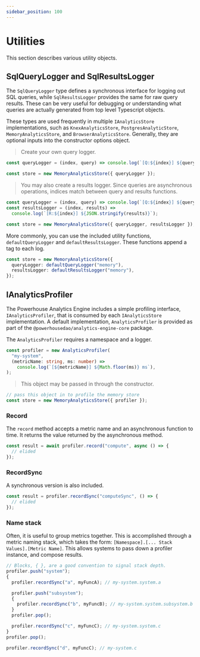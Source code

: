 ```yaml
---
sidebar_position: 100
---
```


# Utilities

This section describes various utility objects.

## SqlQueryLogger and SqlResultsLogger

The `SqlQueryLogger` type defines a synchronous interface for logging out SQL queries, while `SqlResultsLogger` provides the same for raw query results. These can be very useful for debugging or understanding what queries are actually generated from top level Typescript objects.

These types are used frequently in multiple `IAnalyticsStore` implementations, such as `KnexAnalyticsStore`, `PostgresAnalyticStore`, `MemoryAnalyticsStore`, and `BrowserAnalyticsStore`. Generally, they are optional inputs into the constructor options object.

> Create your own query logger.

```typescript
const queryLogger = (index, query) => console.log(`[Q:${index}] ${query}`);

const store = new MemoryAnalyticsStore({ queryLogger });
```

> You may also create a results logger. Since queries are asynchronous operations, indices match between query and results functions.

```typescript
const queryLogger = (index, query) => console.log(`[Q:${index}] ${query}`);
const resultsLogger = (index, results) =>
  console.log(`[R:${index}] ${JSON.stringify(results)}`);

const store = new MemoryAnalyticsStore({ queryLogger, resultsLogger });
```

More commonly, you can use the included utility functions, `defaultQueryLogger` and `defaultResultsLogger`. These functions append a tag to each log.

```typescript
const store = new MemoryAnalyticsStore({
  queryLogger: defaultQueryLogger("memory"),
  resultsLogger: defaultResultsLogger("memory"),
});
```

## IAnalyticsProfiler

The Powerhouse Analytics Engine includes a simple profiling interface, `IAnalyticsProfiler`, that is consumed by each `IAnalyticsStore` implementation. A default implementation, `AnalyticsProfiler` is provided as part of the `@powerhousedao/analytics-engine-core` package.

The `AnalyticsProfiler` requires a namespace and a logger.

```typescript
const profiler = new AnalyticsProfiler(
  "my-system",
  (metricName: string, ms: number) =>
    console.log(`[${metricName}] ${Math.floor(ms)} ms`),
);
```

> This object may be passed in through the constructor.

```typescript
// pass this object in to profile the memory store
const store = new MemoryAnalyticsStore({ profiler });
```

### Record

The `record` method accepts a metric name and an asynchronous function to time. It returns the value returned by the asynchronous method.

```typescript
const result = await profiler.record("compute", async () => {
  // elided
});
```

### RecordSync

A synchronous version is also included.

```typescript
const result = profiler.recordSync("computeSync", () => {
  // elided
});
```

### Name stack

Often, it is useful to group metrics together. This is accomplished through a metric naming stack, which takes the form: `[Namespace].[... Stack Values].[Metric Name]`. This allows systems to pass down a profiler instance, and compose results.

```typescript
// Blocks, { }, are a good convention to signal stack depth.
profiler.push("system");
{
  profiler.recordSync("a", myFuncA); // my-system.system.a

  profiler.push("subsystem");
  {
    profiler.recordSync("b", myFuncB); // my-system.system.subsystem.b
  }
  profiler.pop();

  profiler.recordSync("c", myFuncC); // my-system.system.c
}
profiler.pop();

profiler.recordSync("d", myFuncC); // my-system.c
```
